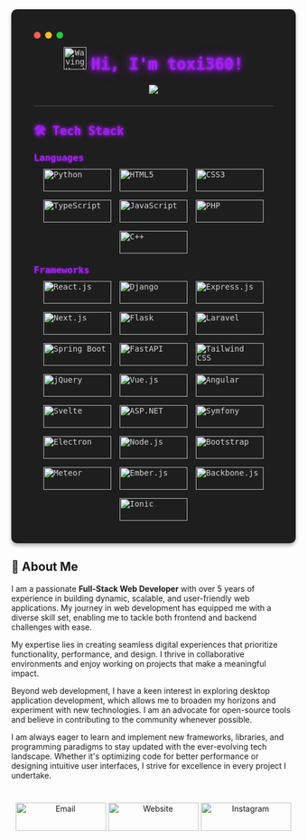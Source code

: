 
<div style="background-color: #1e1e1e; color: #d4d4d4; border-radius: 10px; padding: 40px; font-family: 'Fira Code', monospace; box-shadow: 0 4px 6px rgba(0,0,0,0.3);">


  <div style="display: flex; align-items: center; margin-bottom: 15px;">
    <span style="background-color: #ff5f56; width: 12px; height: 12px; border-radius: 50%; display: inline-block; margin-right: 8px;"></span>
    <span style="background-color: #ffbd2e; width: 12px; height: 12px; border-radius: 50%; display: inline-block; margin-right: 8px;"></span>
    <span style="background-color: #27c93f; width: 12px; height: 12px; border-radius: 50%; display: inline-block;"></span>
  </div>


  <div align="center" style="margin-bottom: 20px;">
    <img 
         src="https://media.giphy.com/media/hvRJCLFzcasrR4ia7z/giphy.gif" 
         width="40" 
         style="margin-bottom: -5px;"
         alt="Waving Hand"
    />
    <h1 style="display: inline-block; font-weight: bold; margin: 0; color: #a020f0; text-shadow: 0 0 5px #a020f0, 0 0 10px #a020f0, 0 0 20px #a020f0;">
      Hi, I'm toxi360!
    </h1>
  </div>

  <p align="center">
    <img src="https://readme-typing-svg.herokuapp.com?size=25&duration=2500&color=FF0000&center=true&vCenter=true&lines=Full+Stack+Web+Developer;Linux+Enthusiast;Open+Source+Lover;Always+Learning!" />
  </p>

  <hr style="border: none; border-bottom: 1px solid #555; margin: 20px 0;" />

  <h2 style="color: #a020f0; text-shadow: 0 0 5px #a020f0, 0 0 10px #a020f0;">
    🛠️ Tech Stack
  </h2>


  <h3 style="margin: 10px 0; color: #a020f0; text-shadow: 0 0 3px #a020f0;">Languages</h3>
  <div style="display: flex; flex-wrap: wrap; gap: 15px; justify-content: center;">
    <img src="https://img.shields.io/badge/Python-3776AB?style=for-the-badge&logo=python&logoColor=white" alt="Python" width="120" height="40" style="transition: transform 0.2s;" />
    <img src="https://img.shields.io/badge/HTML5-E34F26?style=for-the-badge&logo=html5&logoColor=white" alt="HTML5" width="120" height="40" style="transition: transform 0.2s;" />
    <img src="https://img.shields.io/badge/CSS3-1572B6?style=for-the-badge&logo=css3&logoColor=white" alt="CSS3" width="120" height="40" style="transition: transform 0.2s;" />
    <img src="https://img.shields.io/badge/TypeScript-3178C6?style=for-the-badge&logo=typescript&logoColor=white" alt="TypeScript" width="120" height="40" style="transition: transform 0.2s;" />
    <img src="https://img.shields.io/badge/JavaScript-F7DF1E?style=for-the-badge&logo=javascript&logoColor=black" alt="JavaScript" width="120" height="40" style="transition: transform 0.2s;" />
    <img src="https://img.shields.io/badge/PHP-777BB4?style=for-the-badge&logo=php&logoColor=white" alt="PHP" width="120" height="40" style="transition: transform 0.2s;" />
    <img src="https://img.shields.io/badge/C%2B%2B-00599C?style=flat-square&logo=c%2B%2B&logoColor=white" alt="C++" width="120" height="40" style="transition: transform 0.2s;" />
  </div>


  <h3 style="margin: 20px 0 10px 0; color: #a020f0; text-shadow: 0 0 3px #a020f0;">Frameworks</h3>
  <div style="display: flex; flex-wrap: wrap; gap: 15px; justify-content: center;">
    <img src="https://img.shields.io/badge/React.js-61DAFB?style=for-the-badge&logo=react&logoColor=black" alt="React.js" width="120" height="40" style="transition: transform 0.2s;" />
    <img src="https://img.shields.io/badge/Django-092E20?style=for-the-badge&logo=django&logoColor=white" alt="Django" width="120" height="40" style="transition: transform 0.2s;" />
    <img src="https://img.shields.io/badge/Express.js-000000?style=for-the-badge&logo=express&logoColor=white" alt="Express.js" width="120" height="40" style="transition: transform 0.2s;" />
    <img src="https://img.shields.io/badge/Next.js-000000?style=for-the-badge&logo=next.js&logoColor=white" alt="Next.js" width="120" height="40" style="transition: transform 0.2s;" />
    <img src="https://img.shields.io/badge/Flask-000000?style=for-the-badge&logo=flask&logoColor=white" alt="Flask" width="120" height="40" style="transition: transform 0.2s;" />
    <img src="https://img.shields.io/badge/Laravel-FF2D20?style=for-the-badge&logo=laravel&logoColor=white" alt="Laravel" width="120" height="40" style="transition: transform 0.2s;" />
    <img src="https://img.shields.io/badge/Spring_Boot-6DB33F?style=for-the-badge&logo=spring-boot&logoColor=white" alt="Spring Boot" width="120" height="40" style="transition: transform 0.2s;" />
    <img src="https://img.shields.io/badge/FastAPI-009688?style=for-the-badge&logo=fastapi&logoColor=white" alt="FastAPI" width="120" height="40" style="transition: transform 0.2s;" />
    <img src="https://img.shields.io/badge/Tailwind_CSS-38B2AC?style=for-the-badge&logo=tailwind-css&logoColor=white" alt="Tailwind CSS" width="120" height="40" style="transition: transform 0.2s;" />
    <img src="https://img.shields.io/badge/jQuery-0769AD?style=for-the-badge&logo=jquery&logoColor=white" alt="jQuery" width="120" height="40" style="transition: transform 0.2s;" />
    <img src="https://img.shields.io/badge/Vue.js-4FC08D?style=for-the-badge&logo=vue.js&logoColor=white" alt="Vue.js" width="120" height="40" style="transition: transform 0.2s;" />
    <img src="https://img.shields.io/badge/Angular-DD0031?style=for-the-badge&logo=angular&logoColor=white" alt="Angular" width="120" height="40" style="transition: transform 0.2s;" />
    <img src="https://img.shields.io/badge/Svelte-FF3E00?style=for-the-badge&logo=svelte&logoColor=white" alt="Svelte" width="120" height="40" style="transition: transform 0.2s;" />
    <img src="https://img.shields.io/badge/ASP.NET-512BD4?style=for-the-badge&logo=asp.net&logoColor=white" alt="ASP.NET" width="120" height="40" style="transition: transform 0.2s;" />
    <img src="https://img.shields.io/badge/Symfony-000000?style=for-the-badge&logo=symfony&logoColor=white" alt="Symfony" width="120" height="40" style="transition: transform 0.2s;" />
    <img src="https://img.shields.io/badge/Electron-47848F?style=for-the-badge&logo=electron&logoColor=white" alt="Electron" width="120" height="40" style="transition: transform 0.2s;" />
    <img src="https://img.shields.io/badge/Node.js-339933?style=for-the-badge&logo=node.js&logoColor=white" alt="Node.js" width="120" height="40" style="transition: transform 0.2s;" />
    <img src="https://img.shields.io/badge/Bootstrap-7952B3?style=for-the-badge&logo=bootstrap&logoColor=white" alt="Bootstrap" width="120" height="40" style="transition: transform 0.2s;" />
    <img src="https://img.shields.io/badge/Meteor-7DC3FF?style=for-the-badge&logo=meteor&logoColor=white" alt="Meteor" width="120" height="40" style="transition: transform 0.2s;" />
    <img src="https://img.shields.io/badge/Ember.js-E04E39?style=for-the-badge&logo=ember.js&logoColor=white" alt="Ember.js" width="120" height="40" style="transition: transform 0.2s;" />
    <img src="https://img.shields.io/badge/Backbone.js-0071B5?style=for-the-badge&logo=backbone.js&logoColor=white" alt="Backbone.js" width="120" height="40" style="transition: transform 0.2s;" />
    <img src="https://img.shields.io/badge/Ionic-3880FF?style=for-the-badge&logo=ionic&logoColor=white" alt="Ionic" width="120" height="40" style="transition: transform 0.2s;" />
  </div>

</div>


## 🚀 About Me

I am a passionate **Full-Stack Web Developer** with over 5 years of experience in building dynamic, scalable, and user-friendly web applications. My journey in web development has equipped me with a diverse skill set, enabling me to tackle both frontend and backend challenges with ease.

My expertise lies in creating seamless digital experiences that prioritize functionality, performance, and design. I thrive in collaborative environments and enjoy working on projects that make a meaningful impact.

Beyond web development, I have a keen interest in exploring desktop application development, which allows me to broaden my horizons and experiment with new technologies. I am an advocate for open-source tools and believe in contributing to the community whenever possible.

I am always eager to learn and implement new frameworks, libraries, and programming paradigms to stay updated with the ever-evolving tech landscape. Whether it's optimizing code for better performance or designing intuitive user interfaces, I strive for excellence in every project I undertake.

<div style="text-align: center; margin-top: 40px;">
  <a href="mailto:toxi360@workmail.com" target="_blank" style="text-decoration: none;">
    <img src="https://img.shields.io/badge/Email-D14836?style=for-the-badge&logo=gmail&logoColor=white" alt="Email" width="160" height="50" style="transition: transform 0.2s;" />
  </a>
  <a href="https://toxi360.org" target="_blank" style="text-decoration: none;">
    <img src="https://img.shields.io/badge/Website-6A0DAD?style=for-the-badge&logo=firefox&logoColor=white" alt="Website" width="160" height="50" style="transition: transform 0.2s;" />
  </a>
  <a href="https://instagram.com/toxi.dev" target="_blank" style="text-decoration: none;">
    <img src="https://img.shields.io/badge/Instagram-E4405F?style=for-the-badge&logo=instagram&logoColor=white" alt="Instagram" width="160" height="50" style="transition: transform 0.2s;" />
  </a>
</div>
